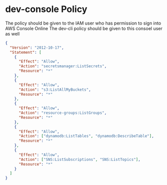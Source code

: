 # dev-console Policy

The policy should be given to the IAM user who has permission to sign into AWS Console Online
The dev-cli policy should be given to this consoel user as well

```json
{
  "Version": "2012-10-17",
  "Statement": [
    {
      "Effect": "Allow",
      "Action": "secretsmanager:ListSecrets",
      "Resource": "*"
    },
    {
      "Effect": "Allow",
      "Action": "s3:ListAllMyBuckets",
      "Resource": "*"
    },
    {
      "Effect": "Allow",
      "Action": "resource-groups:ListGroups",
      "Resource": "*"
    },
    {
      "Effect": "Allow",
      "Action": ["dynamodb:ListTables", "dynamodb:DescribeTable"],
      "Resource": "*"
    },
    {
      "Effect": "Allow",
      "Action": ["SNS:ListSubscriptions", "SNS:ListTopics"],
      "Resource": "*"
    }
  ]
}

```
